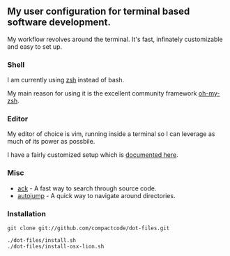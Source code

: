 ## My user configuration for terminal based software development.

My workflow revolves around the terminal. It's fast, infinately customizable and easy to set up.

### Shell

I am currently using [zsh](http://en.wikipedia.org/wiki/Z_shell) instead of bash.

My main reason for using it is the excellent community framework [oh-my-zsh](https://github.com/robbyrussell/oh-my-zsh).

### Editor

My editor of choice is vim, running inside a terminal so I can leverage as much of its power as possbile.

I have a fairly customized setup which is [documented here](https://github.com/compactcode/dot-files/tree/master/files/.vim).

### Misc

* [ack](https://github.com/petdance/ack) - A fast way to search through source code.
* [autojump](https://github.com/joelthelion/autojump) - A quick way to navigate around directories.

### Installation

```
git clone git://github.com/compactcode/dot-files.git

./dot-files/install.sh
./dot-files/install-osx-lion.sh
```

